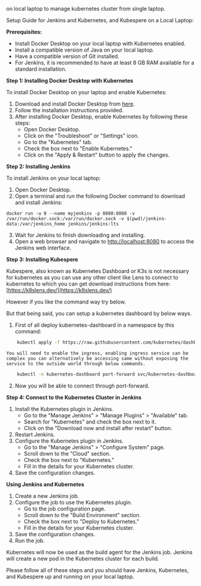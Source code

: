 on local laptop to manage kubernetes cluster from single laptop.

Setup Guide for Jenkins and Kubernetes, and Kubespere on a Local Laptop:

**Prerequisites:**

*   Install Docker Desktop on your local laptop with Kubernetes enabled.
*   Install a compatible version of Java on your local laptop.
*   Have a compatible version of Git installed.
*   For Jenkins, it is recommended to have at least 8 GB RAM available for a standard installation.

**Step 1: Installing Docker Desktop with Kubernetes**

To install Docker Desktop on your laptop and enable Kubernetes:

1.  Download and install Docker Desktop from [here](https://www.docker.com/products/docker-desktop/).
2.  Follow the installation instructions provided.
3.  After installing Docker Desktop, enable Kubernetes by following these steps:
    *   Open Docker Desktop.
    *   Click on the "Troubleshoot" or "Settings" icon.
    *   Go to the "Kubernetes" tab.
    *   Check the box next to "Enable Kubernetes."
    *   Click on the "Apply & Restart" button to apply the changes.

**Step 2: Installing Jenkins**

To install Jenkins on your local laptop:

1.  Open Docker Desktop.
2.  Open a terminal and run the following Docker command to download and install Jenkins:

```
docker run -u 0 --name myjenkins -p 8080:8080 -v /var/run/docker.sock:/var/run/docker.sock -v $(pwd)/jenkins-data:/var/jenkins_home jenkins/jenkins:lts
```
3.  Wait for Jenkins to finish downloading and installing.
4.  Open a web browser and navigate to [http://localhost:8080](http://localhost:8080/) to access the Jenkins web interface.

**Step 3: Installing Kubespere**

Kubespere, also known as Kubernetes Dashboard or K3s is not necessary for kubernetes as you can use any other client like Lens to connect to kubernetes to which you can get download instructions from here: [https://k8slens.dev/](https://k8slens.dev/)

However if you like the command way try below.

But that being said, you can setup a kubernetes dashboard by below ways.

1.  First of all deploy kubernetes-dashboard in a namespace by this command:

```bash
    kubectl apply -f https://raw.githubusercontent.com/kubernetes/dashboard/v2.5.0-rc.1/aio/deploy/recommended/kubernetes-dashboard.yaml
```
    You will need to enable the ingress, enabling ingress service can be complex you can alternatively be accessing same without exposing the service to the outside world through below commands.

```bash
    kubectl -n kubernetes-dashboard port-forward svc/kubernetes-dashboard 9090:80 &
```
2.  Now you will be able to connect through port-forward.

**Step 4: Connect to the Kubernetes Cluster in Jenkins**

1.  Install the Kubernetes plugin in Jenkins.
    *   Go to the "Manage Jenkins" > "Manage Plugins" > "Available" tab.
    *   Search for "Kubernetes" and check the box next to it.
    *   Click on the "Download now and install after restart" button.
2.  Restart Jenkins.
3.  Configure the Kubernetes plugin in Jenkins.
    *   Go to the "Manage Jenkins" > "Configure System" page.
    *   Scroll down to the "Cloud" section.
    *   Check the box next to "Kubernetes."
    *   Fill in the details for your Kubernetes cluster.
4.  Save the configuration changes.

**Using Jenkins and Kubernetes**

1.  Create a new Jenkins job.
2.  Configure the job to use the Kubernetes plugin.
    *   Go to the job configuration page.
    *   Scroll down to the "Build Environment" section.
    *   Check the box next to "Deploy to Kubernetes."
    *   Fill in the details for your Kubernetes cluster.
3.  Save the configuration changes.
4.  Run the job.

Kubernetes will now be used as the build agent for the Jenkins job. Jenkins will create a new pod in the Kubernetes cluster for each build.

Please follow all of these steps and you should have Jenkins, Kubernetes, and Kubespere up and running on your local laptop.